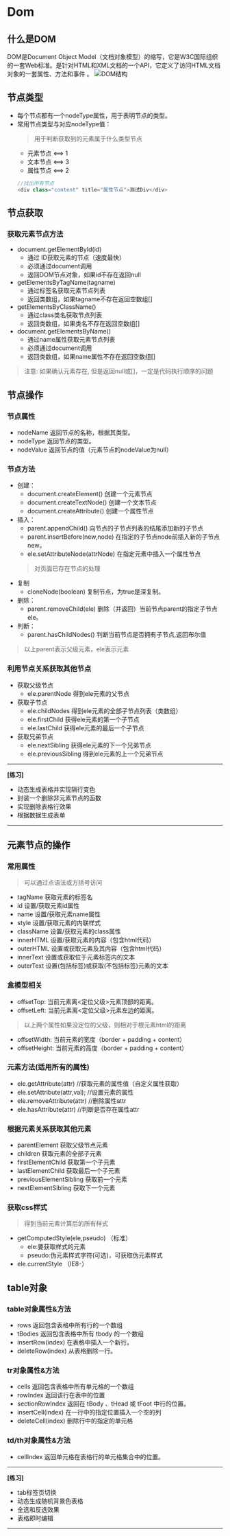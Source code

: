 # Dom

## 什么是DOM
DOM是Document Object Model（文档对象模型）的缩写，它是W3C国际组织的一套Web标准。是针对HTML和XML文档的一个API，它定义了访问HTML文档对象的一套属性、方法和事件
。
![DOM结构](https://img-blog.csdnimg.cn/20200311222508607.png)

## 节点类型
- 每个节点都有一个nodeType属性，用于表明节点的类型。
- 常用节点类型与对应nodeType值：
  > 用于判断获取到的元素属于什么类型节点
  + 元素节点 <==> 1
  + 文本节点 <==> 3
  + 属性节点 <==> 2
  ```javascript
  //找出所有节点
  <div class="content" title="属性节点">测试Div</div>
  ```
## 节点获取
### 获取元素节点方法
- document.getElementById(id)
  + 通过 ID获取元素的节点（速度最快）
  + 必须通过document调用
  + 返回DOM节点对象，如果id不存在返回null
- getElementsByTagName(tagname)
  + 通过标签名获取元素节点列表
  + 返回类数组，如果tagname不存在返回空数组[]
- getElementsByClassName()
  + 通过class类名获取节点列表
  + 返回类数组，如果类名不存在返回空数组[]
- document.getElementsByName()
  + 通过name属性获取元素节点列表
  + 必须通过document调用
  + 返回类数组，如果name属性不存在返回空数组[]
> 注意: 如果确认元素存在, 但是返回null或[]，一定是代码执行顺序的问题

## 节点操作
### 节点属性
- nodeName  返回节点的名称，根据其类型。
- nodeType  返回节点的类型。
- nodeValue 返回节点的值（元素节点的nodeValue为null）
### 节点方法
- 创建：
  + document.createElement() 创建一个元素节点
  + document.createTextNode() 创建一个文本节点
  + document.createAttribute() 创建一个属性节点
- 插入：
  + parent.appendChild()  向节点的子节点列表的结尾添加新的子节点
  + parent.insertBefore(new,node) 在指定的子节点node前插入新的子节点new。
  + ele.setAttributeNode(attrNode) 在指定元素中插入一个属性节点
  > 对页面已存在节点的处理
- 复制
  + cloneNode(boolean)  复制节点，为true是深复制。
- 删除：
  + parent.removeChild(ele)  删除（并返回）当前节点parent的指定子节点ele。
- 判断：
  + parent.hasChildNodes() 判断当前节点是否拥有子节点,返回布尔值
> 以上parent表示父级元素，ele表示元素
### 利用节点关系获取其他节点
- 获取父级节点
  + ele.parentNode 得到ele元素的父节点
- 获取子节点
  + ele.childNodes 得到ele元素的全部子节点列表（类数组）
  + ele.firstChild 获得ele元素的第一个子节点
  + ele.lastChild 获得ele元素的最后一个子节点
- 获取兄弟节点
  + ele.nextSibling 获得ele元素的下一个兄弟节点
  + ele.previousSibling 得到ele元素的上一个兄弟节点
---
**[练习]**
- 动态生成表格并实现隔行变色
- 封装一个删除非元素节点的函数
- 实现删除表格行效果
- 根据数据生成表单
---

## 元素节点的操作
### 常用属性
> 可以通过点语法或方括号访问
- tagName 获取元素的标签名
- id 设置/获取元素id属性
- name 设置/获取元素name属性
- style 设置/获取元素的内联样式
- className 设置/获取元素的class属性
- innerHTML 设置/获取元素的内容（包含html代码）
- outerHTML 设置或获取元素及其内容（包含html代码）
- innerText 设置或获取位于元素标签内的文本
- outerText 设置(包括标签)或获取(不包括标签)元素的文本
### 盒模型相关
- offsetTop: 当前元素离<定位父级>元素顶部的距离。
- offsetLeft: 当前元素离<定位父级>元素左边的距离。
> 以上两个属性如果没定位的父级，则相对于根元素html的距离
- offsetWidth: 当前元素的宽度（border + padding + content）
- offsetHeight: 当前元素的高度（border + padding + content）
### 元素方法(适用所有的属性)
- ele.getAttribute(attr) //获取元素的属性值（自定义属性获取）
- ele.setAttribute(attr,val); //设置元素的属性
- ele.removeAttribute(attr) //删除属性attr
- ele.hasAttribute(attr) //判断是否存在属性attr
### 根据元素关系获取其他元素
- parentElement 获取父级节点元素
- children 获取元素的全部子元素
- firstElementChild 获取第一个子元素
- lastElementChild 获取最后一个子元素
- previousElementSibling 获取前一个元素
- nextElementSibling 获取下一个元素
### 获取css样式
> 得到当前元素计算后的所有样式
- getComputedStyle(ele,pseudo) （标准）
  + ele:要获取样式的元素
  + pseudo:伪元素样式字符(可选)，可获取伪元素样式
- ele.currentStyle （IE8-）

## table对象
### table对象属性&方法
- rows 返回包含表格中所有行的一个数组
- tBodies 返回包含表格中所有 tbody 的一个数组
- insertRow(index) 在表格中插入一个新行。
- deleteRow(index) 从表格删除一行。
### tr对象属性&方法
- cells 返回包含表格中所有单元格的一个数组
- rowIndex 返回该行在表中的位置
- sectionRowIndex 返回在 tBody 、tHead 或 tFoot 中行的位置。
- insertCell(index) 在一行中的指定位置插入一个空的列
- deleteCell(index) 删除行中的指定的单元格
### td/th对象属性&方法
- cellIndex 返回单元格在表格行的单元格集合中的位置。
---
**[练习]**
- tab标签页切换
- 动态生成随机背景色表格
- 全选和反选效果
- 表格即时编辑
---
